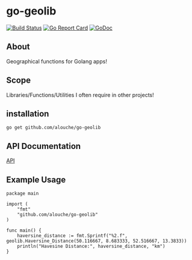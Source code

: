 go-geolib
=========

[![Build Status](https://travis-ci.org/alouche/go-geolib.svg?branch=master)](https://travis-ci.org/alouche/go-geolib)
[![Go Report Card](https://goreportcard.com/badge/github.com/alouche/go-geolib)](https://goreportcard.com/report/github.com/alouche/go-geolib)
[![GoDoc](https://godoc.org/github.com/alouche/go-geolib?status.png)](https://godoc.org/github.com/alouche/go-geolib)

## About

Geographical functions for Golang apps!

## Scope
Libraries/Functions/Utilities I often require in other projects!

## installation

	go get github.com/alouche/go-geolib

## API Documentation

[API](https://godoc.org/github.com/alouche/go-geolib)

## Example Usage

	package main																																												

	import (
		"fmt"
		"github.com/alouche/go-geolib"
	)

	func main() {
		haversine_distance := fmt.Sprintf("%2.f", geolib.Haversine_Distance(50.116667, 8.683333, 52.516667, 13.3833))
		println("Havesine Distance:", haversine_distance, "km")
	}

